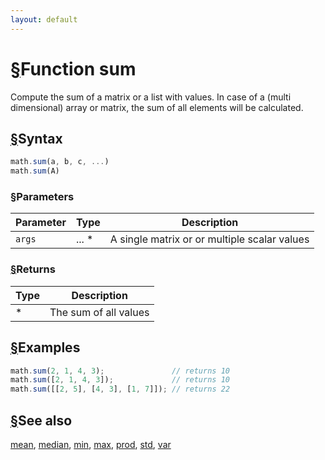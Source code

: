 ```yaml
---
layout: default
---
```


<h1 id="function-sum"><a href="#function-sum">&sect;</a>Function sum</h1>

Compute the sum of a matrix or a list with values.
In case of a (multi dimensional) array or matrix, the sum of all
elements will be calculated.


<h2 id="syntax"><a href="#syntax">&sect;</a>Syntax</h2>

```js
math.sum(a, b, c, ...)
math.sum(A)
```

<h3 id="parameters"><a href="#parameters">&sect;</a>Parameters</h3>

Parameter | Type | Description
--------- | ---- | -----------
`args` | ... * | A single matrix or or multiple scalar values

<h3 id="returns"><a href="#returns">&sect;</a>Returns</h3>

Type | Description
---- | -----------
* | The sum of all values


<h2 id="examples"><a href="#examples">&sect;</a>Examples</h2>

```js
math.sum(2, 1, 4, 3);               // returns 10
math.sum([2, 1, 4, 3]);             // returns 10
math.sum([[2, 5], [4, 3], [1, 7]]); // returns 22
```


<h2 id="see-also"><a href="#see-also">&sect;</a>See also</h2>

[mean](mean.html),
[median](median.html),
[min](min.html),
[max](max.html),
[prod](prod.html),
[std](std.html),
[var](var.html)


<!-- Note: This file is automatically generated from source code comments. Changes made in this file will be overridden. -->
